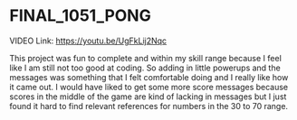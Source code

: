 # FINAL_1051_PONG

VIDEO Link: https://youtu.be/UgFkLij2Nqc

This project was fun to complete and within my skill range because I feel like I am still not too good at coding. So adding in little powerups and the messages was something that I felt comfortable doing and I really like how it came out. I would have liked to get some more score messages because scores in the middle of the game are kind of lacking in messages but I just found it hard to find relevant references for numbers in the 30 to 70 range. 
